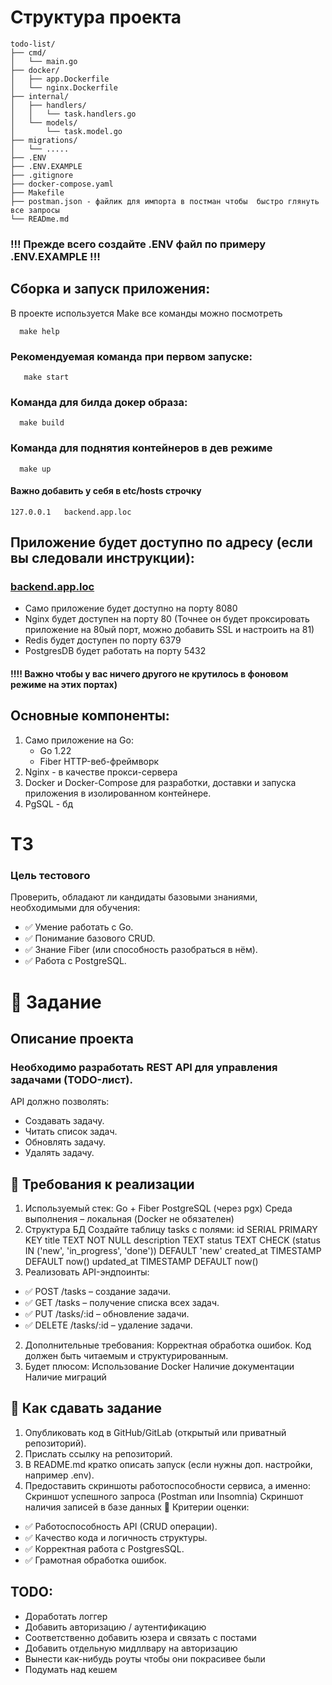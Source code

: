 # Структура проекта
```
todo-list/
├── cmd/
│   └── main.go
├── docker/
│   ├── app.Dockerfile
│   └── nginx.Dockerfile
├── internal/
│   ├── handlers/
│   │   └── task.handlers.go
│   └── models/
│       └── task.model.go
├── migrations/
│   └── .....
├── .ENV
├── .ENV.EXAMPLE
├── .gitignore
├── docker-compose.yaml
├── Makefile
├── postman.json - файлик для импорта в постман чтобы  быстро глянуть все запросы
└── READme.md
```

### !!! Прежде всего создайте .ENV файл по примеру .ENV.EXAMPLE !!!

##  Сборка и запуск приложения:
В проекте используется Make все команды можно посмотреть
```shell
  make help 
```
### Рекомендуемая команда при первом запуске:
```shell
   make start
```

### Команда для билда докер образа:
```shell
  make build
```
### Команда для поднятия контейнеров в дев режиме
```shell
  make up
```

#### Важно добавить у себя в **etc/hosts** строчку
```
127.0.0.1   backend.app.loc
```

## Приложение будет доступно по адресу (если вы следовали инструкции):
### [backend.app.loc](http://backend.app.loc)
- Само приложение будет доступно на порту 8080
- Nginx будет доступен на порту 80 (Точнее он будет проксировать приложение на 80ый порт, можно добавить SSL и настроить на 81)
- Redis будет доступен по порту 6379
- PostgresDB будет работать на порту 5432
#### !!!! Важно чтобы у вас ничего другого не крутилось в фоновом режиме на этих портах)

## Основные компоненты:
1. Само приложение на Go:
   * Go 1.22
   * Fiber  HTTP-веб-фреймворк
2. Nginx - в качестве прокси-сервера
3. Docker и Docker-Compose для разработки, доставки и запуска приложения в изолированном контейнере.
4. PgSQL - бд


# ТЗ

### Цель тестового

Проверить, обладают ли кандидаты базовыми знаниями, необходимыми для обучения:
- ✅ Умение работать с Go.
- ✅ Понимание базового CRUD.
- ✅ Знание Fiber (или способность разобраться в нём).
- ✅ Работа с PostgreSQL.

# 📌 Задание
## Описание проекта
### Необходимо разработать REST API для управления задачами (TODO-лист).
API должно позволять:
- Создавать задачу.
- Читать список задач.
- Обновлять задачу.
- Удалять задачу.

## 📂 Требования к реализации
1. Используемый стек:
   Go + Fiber
   PostgreSQL (через pgx)
   Среда выполнения – локальная (Docker не обязателен)
2. Структура БД
   Создайте таблицу tasks с полями:
   id SERIAL PRIMARY KEY
   title TEXT NOT NULL
   description TEXT
   status TEXT CHECK (status IN ('new', 'in_progress', 'done')) DEFAULT 'new'
   created_at TIMESTAMP DEFAULT now()
   updated_at TIMESTAMP DEFAULT now()
1. Реализовать API-эндпоинты:
 - ✅ POST /tasks – создание задачи.
 - ✅ GET /tasks – получение списка всех задач.
 - ✅ PUT /tasks/:id – обновление задачи.
 - ✅ DELETE /tasks/:id – удаление задачи.
2. Дополнительные требования:
   Корректная обработка ошибок.
   Код должен быть читаемым и структурированным.
3. Будет плюсом:
   Использование Docker
   Наличие документации
   Наличие миграций

## 📌 Как сдавать задание
1. Опубликовать код в GitHub/GitLab (открытый или приватный репозиторий).
2. Прислать ссылку на репозиторий.
3. В README.md кратко описать запуск (если нужны доп. настройки, например .env).
4. Предоставить скриншоты работоспособности сервиса, а именно:
   Скриншот успешного запроса (Postman или Insomnia)
   Скриншот наличия записей в базе данных
   📌 Критерии оценки:
 - ✅ Работоспособность API (CRUD операции).
 - ✅ Качество кода и логичность структуры.
 - ✅ Корректная работа с PostgresSQL.
 - ✅ Грамотная обработка ошибок.

## TODO:
- Доработать логгер
- Добавить авторизацию / аутентификацию
- Соответственно добавить юзера и связать с постами
- Добавить отдельную мидллвару на авторизацию
- Вынести как-нибудь роуты чтобы они покрасивее были
- Подумать над кешем